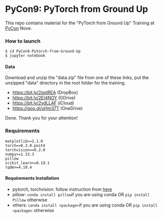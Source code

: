 # PyCon9: PyTorch from Ground Up

This repo contains material for the "PyTorch from Ground Up" Training at [PyCon](http://pycon.it) Nove.

### How to launch

	$ cd PyCon9-Pytorch-from-Ground-Up
	$ jupyter notebook

#### Data

Download and unzip the "data.zip" file from one of these links, put the unzipped "data" directory in the root folder for the training.  
 - https://bit.ly/2qstREA (DropBox)
 - https://bit.ly/2EI4NOY (GDrive)
 - https://bit.ly/2vdLLAF (iCloud)
 - https://goo.gl/uHm37T (OneDrive)

Done. Thank you for your attention!

### Requirements

	matplotlib>=2.1.0
	torch==0.3.0.post4
	torchvision==0.2.0
	numpy>=1.13.3
	pillow
	scikit_learn>=0.19.1
	tqdm>=4.19.4

#### Requirements Installation

- pytorch, torchvision: follow instruction from [here](http://pytorch.org)
- pillow: `conda install pillow`if you are using conda OR `pip install Pillow` otherwise
- others: `conda install <package>`if you are using conda OR `pip install <package>` otherwise

